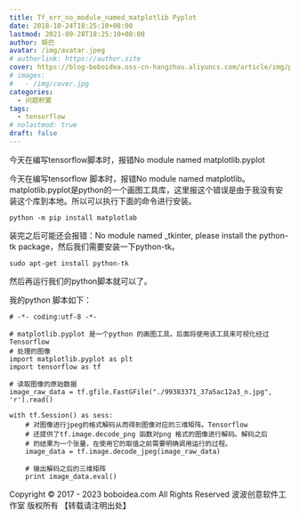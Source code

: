```yaml
---
title: Tf_err_no_module_named_matplotlib Pyplot
date: 2018-10-24T18:25:10+08:00
lastmod: 2021-09-28T18:25:10+08:00
author: 胡巴
avatar: /img/avatar.jpeg
# authorlink: https://author.site
cover: https://blog-boboidea.oss-cn-hangzhou.aliyuncs.com/article/img/posts/Tf_err_no_module_named_matplotlib Pyplot.jpg
# images:
#   - /img/cover.jpg
categories:
  - 问题积累
tags:
  - tensorflow
# nolastmod: true
draft: false
---
```


今天在编写tensorflow脚本时，报错No module named matplotlib.pyplot

<!--more-->

今天在编写tensorflow 脚本时，报错No module named matplotlib。matplotlib.pyplot是python的一个画图工具库，这里报这个错误是由于我没有安装这个库到本地。所以可以执行下面的命令进行安装。

    python -m pip install matplotlab

装完之后可能还会报错：No module named _tkinter, please install the python-tk package，然后我们需要安装一下python-tk。

    sudo apt-get install python-tk

然后再运行我们的python脚本就可以了。

我的python 脚本如下：

    # -*- coding:utf-8 -*-

    # matplotlib.pyplot 是一个python 的画图工具。后面将使用该工具来可视化经过
    Tensorflow
    # 处理的图像
    import matplotlib.pyplot as plt
    import tensorflow as tf

    # 读取图像的原始数据
    image_raw_data = tf.gfile.FastGFile("./99383371_37a5ac12a3_n.jpg", 'r').read()

    with tf.Session() as sess:
        # 对图像进行jpeg的格式解码从而得到图像对应的三维矩阵。Tensorflow
        # 还提供了tf.image.decode_png 函数对png 格式的图像进行解码。解码之后
        # 的结果为一个张量，在使用它的取值之前需要明确调用运行的过程。
        image_data = tf.image.decode_jpeg(image_raw_data)

        # 输出解码之后的三维矩阵
        print image_data.eval()

<!--declare-declare-->

Copyright &copy; 2017 - 2023 boboidea.com All Rights Reserved 波波创意软件工作室 版权所有 【转载请注明出处】
